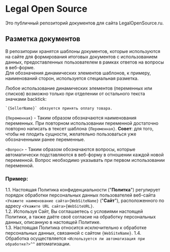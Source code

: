 # Legal Open Source
Это публичный репозиторий документов для сайта LegalOpenSource.ru.  
  
## Разметка документов  
В репозитории хранятся шаблоны документов, которые используются на сайте для формирования итоговых документов с использованием данных, предоставленных пользователем в рамках ответов на вопросы в веб-форме.  
Для обозначения динамических элементов шаблонов, к примеру, наименований сторон, используется специальная разметка.   
  
Любое использование динамических элементов (переменных или списков) возможно только при отделении от остального текста значками backtick:
```
`{SellerName}` обязуется принять оплату товара.
```
  
`{Переменная}` - Таким образом обозначаются наименования переменных. При повторном использовании переменной достаточно повторно написать в тексет шаблона `{Переменная}`. **Совет**: для того, чтобы не плодить сущности, желательно пользоваться уже обозначенными ранее переменные. 
  
`<Вопрос>` - Таким образом обозначаются вопросы, которые автоматически подставляются в веб-форму в отношении каждой новой переменной. Вопрос необходимо указывать при первом использовании переменной.  
### Пример:  
1.1. Настоящая Политика конфиденциальности ("**Политка**") регулирует порядок обработки персональных данных пользователей веб-сайта `<Укажите наименование сайта>{WebSiteName}` ("**Сайт**"), расположенного по адресу `<Укажите URL сайта>{WebSiteURL}`.  
1.2. Используя Сайт, Вы соглашаетесь с условиями настоящей Политики, а также даёте своё согласие на обработку персональных данных, описанную в настоящей Политике.  
1.3. Настоящая Политика относится исключительно к обработке персональных данных, связанной с сайтом `{WebSiteName}`.
1.4. Обработка осуществляется `<Используется ли автоматизация при обработке?>^^` автоматизации.
